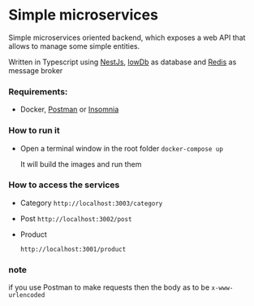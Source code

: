 # Simple microservices

Simple microservices oriented backend, which exposes a web API that allows to manage some simple entities.

Written in Typescript using [NestJs](https://nestjs.com/), [lowDb](https://github.com/typicode/lowdb) as database and [Redis](https://redis.io/) as message broker

### Requirements:
  - Docker, [Postman](https://www.postman.com/) or [Insomnia](https://insomnia.rest/)

### How to run it

- Open a terminal window in the root folder
  `docker-compose up`

  It will build the images and run them

### How to access the services

- Category 
  `http://localhost:3003/category`

- Post
  `http://localhost:3002/post`

- Product

  `http://localhost:3001/product`


### note
if you use Postman to make requests then the body as to be `x-www-urlencoded`